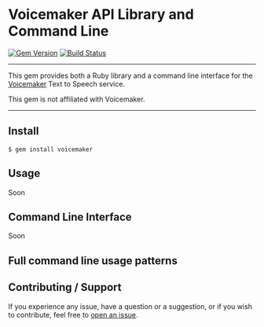 # Voicemaker API Library and Command Line

[![Gem Version](https://badge.fury.io/rb/voicemaker.svg)](https://badge.fury.io/rb/voicemaker)
[![Build Status](https://github.com/DannyBen/voicemaker/workflows/Test/badge.svg)](https://github.com/DannyBen/voicemaker/actions?query=workflow%3ATest)

---

This gem provides both a Ruby library and a command line interface for the 
[Voicemaker][voicemaker] Text to Speech service.

This gem is not affiliated with Voicemaker.

---


## Install

```
$ gem install voicemaker
```


## Usage

Soon

## Command Line Interface

Soon

## Full command line usage patterns

<!-- USAGE -->
<!-- USAGE -->


## Contributing / Support

If you experience any issue, have a question or a suggestion, or if you wish
to contribute, feel free to [open an issue][issues].



[voicemaker]: https://voicemaker.in/
[issues]: https://github.com/DannyBen/voicemaker/issues

